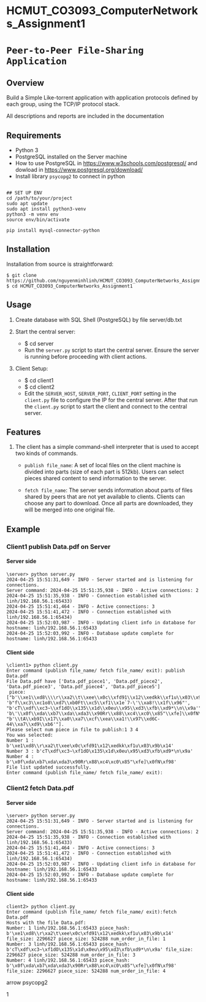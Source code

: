 # HCMUT_CO3093_ComputerNetworks_Assignment1
# `Peer-to-Peer File-Sharing Application`

## Overview
Build a Simple Like-torrent application with application protocols defined by each group, using the TCP/IP protocol stack.

All descriptions and reports are included in the documentation
## Requirements 
- Python 3
- PostgreSQL installed on the Server machine 
- How to use PostgreSQL in https://www.w3schools.com/postgresql/ and dowload in https://www.postgresql.org/download/
- Install library `psycopg2` to connect in python
```

## SET UP ENV
cd /path/to/your/project
sudo apt update
sudo apt install python3-venv
python3 -m venv env
source env/bin/activate

pip install mysql-connector-python
```
## Installation
Installation from source is straightforward:
```
$ git clone https://github.com/nguyenminhlinh/HCMUT_CO3093_ComputerNetworks_Assignment1.git
$ cd HCMUT_CO3093_ComputerNetworks_Assignment1
```
## Usage
1. Create database with SQL Shell (PostgreSQL) by file server/db.txt 
2. Start the central server:
   - $ cd server
   - Run the `server.py` script to start the central server. Ensure the server is running before proceeding with client actions.

3. Client Setup:
   - $ cd client1
   - $ cd client2
   - Edit the `SERVER_HOST`, `SERVER_PORT`, `CLIENT_PORT` setting in the `client.py` file to configure the IP for the central server. After that run the `client.py` script to start the client and connect to the central server.

## Features

1. The client has a simple command-shell interpreter that is used to accept two kinds of commands.
    - `publish file_name`: A set of local files on the client machine is divided into parts (size of each part is 512kb). Users can select pieces shared content to send information to the server.
    
    - `fetch file_name`: The server sends information about parts of files shared by peers that are not yet available to clients. Clients can choose any part to download. Once all parts are downloaded, they will be merged into one original file.

## Example
### Client1 publish Data.pdf on Server
#### Server side

```
\server> python server.py
2024-04-25 15:51:31,649 - INFO - Server started and is listening for connections.
Server command: 2024-04-25 15:51:35,938 - INFO - Active connections: 2
2024-04-25 15:51:35,938 - INFO - Connection established with linh/192.168.56.1:65433)
2024-04-25 15:51:41,464 - INFO - Active connections: 3
2024-04-25 15:51:41,472 - INFO - Connection established with linh/192.168.56.1:65434)
2024-04-25 15:52:03,987 - INFO - Updating client info in database for hostname: linh/192.168.56.1:65433
2024-04-25 15:52:03,992 - INFO - Database update complete for hostname: linh/192.168.56.1:65433
```

#### Client side

```
\client1> python client.py
Enter command (publish file_name/ fetch file_name/ exit): publish Data.pdf
File Data.pdf have ['Data.pdf_piece1', 'Data.pdf_piece2', 'Data.pdf_piece3', 'Data.pdf_piece4', 'Data.pdf_piece5']
 piece: ["b'\\xe1\\xd8\\\\r\\xa2\\t\\xee\\x0c\\xfd91\\x12\\xedkk\\xf1u\\x03\\x9b\\x14'", 'b"f\\xc3\\xc1o8\\xd7\\xb0Ft\\xc5\\xf1\\x1e`7-\'\\xa8!\\x1f\\x96"', "b'cT\\xdf\\xc3~\\xf1dO\\x135\\x1d\\x0eu\\x95\\xd3\\xfb\\xd9*\\n\\x9a'", 'b\'\\x0f\\xda\\xb7\\xda\\xda3\\x90Rr\\x88\\xc4\\xc0\\x85"\\xfe]\\x0fN\\xf98\'', "b'\\tA\\xb9I\\x17\\xa0\\xa7\\xcf\\xea\\xa1!\\x97\\xd6C-44\\xa7\\xd9\\xb6'"].
Please select num piece in file to publish:1 3 4
You was selected: 
Number 1 : b'\xe1\xd8\\r\xa2\t\xee\x0c\xfd91\x12\xedkk\xf1u\x03\x9b\x14'
Number 3 : b'cT\xdf\xc3~\xf1dO\x135\x1d\x0eu\x95\xd3\xfb\xd9*\n\x9a'
Number 4 : b'\x0f\xda\xb7\xda\xda3\x90Rr\x88\xc4\xc0\x85"\xfe]\x0fN\xf98'
File list updated successfully.
Enter command (publish file_name/ fetch file_name/ exit): 
```

### Client2 fetch Data.pdf 
#### Server side

```
\server> python server.py
2024-04-25 15:51:31,649 - INFO - Server started and is listening for connections.
Server command: 2024-04-25 15:51:35,938 - INFO - Active connections: 2
2024-04-25 15:51:35,938 - INFO - Connection established with linh/192.168.56.1:65433)
2024-04-25 15:51:41,464 - INFO - Active connections: 3
2024-04-25 15:51:41,472 - INFO - Connection established with linh/192.168.56.1:65434)
2024-04-25 15:52:03,987 - INFO - Updating client info in database for hostname: linh/192.168.56.1:65433
2024-04-25 15:52:03,992 - INFO - Database update complete for hostname: linh/192.168.56.1:65433
```

#### Client side

```
client2> python client.py
Enter command (publish file_name/ fetch file_name/ exit):fetch Data.pdf
Hosts with the file Data.pdf:
Number: 1 linh/192.168.56.1:65433 piece_hash: b'\xe1\xd8\\r\xa2\t\xee\x0c\xfd91\x12\xedkk\xf1u\x03\x9b\x14' file_size: 2296627 piece_size: 524288 num_order_in_file: 1
Number: 3 linh/192.168.56.1:65433 piece_hash: b'cT\xdf\xc3~\xf1dO\x135\x1d\x0eu\x95\xd3\xfb\xd9*\n\x9a' file_size: 2296627 piece_size: 524288 num_order_in_file: 3
Number: 4 linh/192.168.56.1:65433 piece_hash: b'\x0f\xda\xb7\xda\xda3\x90Rr\x88\xc4\xc0\x85"\xfe]\x0fN\xf98' file_size: 2296627 piece_size: 524288 num_order_in_file: 4
```
arrow
psycopg2



1

